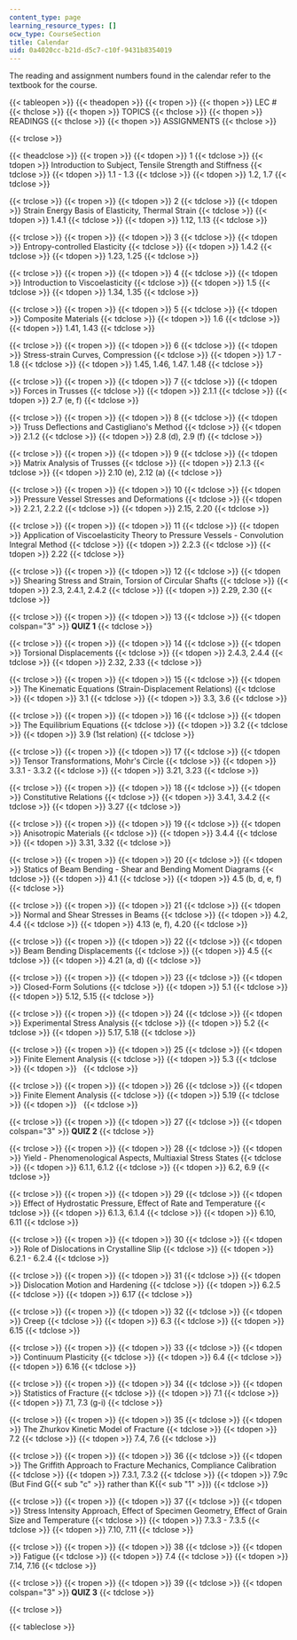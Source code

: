 ```yaml
---
content_type: page
learning_resource_types: []
ocw_type: CourseSection
title: Calendar
uid: 0a4020cc-b21d-d5c7-c10f-9431b8354019
---
```


The reading and assignment numbers found in the calendar refer to the textbook for the course.

{{< tableopen >}}
{{< theadopen >}}
{{< tropen >}}
{{< thopen >}}
LEC #
{{< thclose >}}
{{< thopen >}}
TOPICS
{{< thclose >}}
{{< thopen >}}
READINGS
{{< thclose >}}
{{< thopen >}}
ASSIGNMENTS
{{< thclose >}}

{{< trclose >}}

{{< theadclose >}}
{{< tropen >}}
{{< tdopen >}}
1
{{< tdclose >}}
{{< tdopen >}}
Introduction to Subject, Tensile Strength and Stiffness
{{< tdclose >}}
{{< tdopen >}}
1.1 - 1.3
{{< tdclose >}}
{{< tdopen >}}
1.2, 1.7
{{< tdclose >}}

{{< trclose >}}
{{< tropen >}}
{{< tdopen >}}
2
{{< tdclose >}}
{{< tdopen >}}
Strain Energy Basis of Elasticity, Thermal Strain
{{< tdclose >}}
{{< tdopen >}}
1.4.1
{{< tdclose >}}
{{< tdopen >}}
1.12, 1.13
{{< tdclose >}}

{{< trclose >}}
{{< tropen >}}
{{< tdopen >}}
3
{{< tdclose >}}
{{< tdopen >}}
Entropy-controlled Elasticity
{{< tdclose >}}
{{< tdopen >}}
1.4.2
{{< tdclose >}}
{{< tdopen >}}
1.23, 1.25
{{< tdclose >}}

{{< trclose >}}
{{< tropen >}}
{{< tdopen >}}
4
{{< tdclose >}}
{{< tdopen >}}
Introduction to Viscoelasticity
{{< tdclose >}}
{{< tdopen >}}
1.5
{{< tdclose >}}
{{< tdopen >}}
1.34, 1.35
{{< tdclose >}}

{{< trclose >}}
{{< tropen >}}
{{< tdopen >}}
5
{{< tdclose >}}
{{< tdopen >}}
Composite Materials
{{< tdclose >}}
{{< tdopen >}}
1.6
{{< tdclose >}}
{{< tdopen >}}
1.41, 1.43
{{< tdclose >}}

{{< trclose >}}
{{< tropen >}}
{{< tdopen >}}
6
{{< tdclose >}}
{{< tdopen >}}
Stress-strain Curves, Compression
{{< tdclose >}}
{{< tdopen >}}
1.7 - 1.8
{{< tdclose >}}
{{< tdopen >}}
1.45, 1.46, 1.47. 1.48
{{< tdclose >}}

{{< trclose >}}
{{< tropen >}}
{{< tdopen >}}
7
{{< tdclose >}}
{{< tdopen >}}
Forces in Trusses
{{< tdclose >}}
{{< tdopen >}}
2.1.1
{{< tdclose >}}
{{< tdopen >}}
2.7 (e, f)
{{< tdclose >}}

{{< trclose >}}
{{< tropen >}}
{{< tdopen >}}
8
{{< tdclose >}}
{{< tdopen >}}
Truss Deflections and Castigliano's Method
{{< tdclose >}}
{{< tdopen >}}
2.1.2
{{< tdclose >}}
{{< tdopen >}}
2.8 (d), 2.9 (f)
{{< tdclose >}}

{{< trclose >}}
{{< tropen >}}
{{< tdopen >}}
9
{{< tdclose >}}
{{< tdopen >}}
Matrix Analysis of Trusses
{{< tdclose >}}
{{< tdopen >}}
2.1.3
{{< tdclose >}}
{{< tdopen >}}
2.10 (e), 2.12 (a)
{{< tdclose >}}

{{< trclose >}}
{{< tropen >}}
{{< tdopen >}}
10
{{< tdclose >}}
{{< tdopen >}}
Pressure Vessel Stresses and Deformations
{{< tdclose >}}
{{< tdopen >}}
2.2.1, 2.2.2
{{< tdclose >}}
{{< tdopen >}}
2.15, 2.20
{{< tdclose >}}

{{< trclose >}}
{{< tropen >}}
{{< tdopen >}}
11
{{< tdclose >}}
{{< tdopen >}}
Application of Viscoelasticity Theory to Pressure Vessels - Convolution Integral Method
{{< tdclose >}}
{{< tdopen >}}
2.2.3
{{< tdclose >}}
{{< tdopen >}}
2.22
{{< tdclose >}}

{{< trclose >}}
{{< tropen >}}
{{< tdopen >}}
12
{{< tdclose >}}
{{< tdopen >}}
Shearing Stress and Strain, Torsion of Circular Shafts
{{< tdclose >}}
{{< tdopen >}}
2.3, 2.4.1, 2.4.2
{{< tdclose >}}
{{< tdopen >}}
2.29, 2.30
{{< tdclose >}}

{{< trclose >}}
{{< tropen >}}
{{< tdopen >}}
13
{{< tdclose >}}
{{< tdopen colspan="3" >}}
**QUIZ 1**
{{< tdclose >}}

{{< trclose >}}
{{< tropen >}}
{{< tdopen >}}
14
{{< tdclose >}}
{{< tdopen >}}
Torsional Displacements
{{< tdclose >}}
{{< tdopen >}}
2.4.3, 2.4.4
{{< tdclose >}}
{{< tdopen >}}
2.32, 2.33
{{< tdclose >}}

{{< trclose >}}
{{< tropen >}}
{{< tdopen >}}
15
{{< tdclose >}}
{{< tdopen >}}
The Kinematic Equations (Strain-Displacement Relations)
{{< tdclose >}}
{{< tdopen >}}
3.1
{{< tdclose >}}
{{< tdopen >}}
3.3, 3.6
{{< tdclose >}}

{{< trclose >}}
{{< tropen >}}
{{< tdopen >}}
16
{{< tdclose >}}
{{< tdopen >}}
The Equilibrium Equations
{{< tdclose >}}
{{< tdopen >}}
3.2
{{< tdclose >}}
{{< tdopen >}}
3.9 (1st relation)
{{< tdclose >}}

{{< trclose >}}
{{< tropen >}}
{{< tdopen >}}
17
{{< tdclose >}}
{{< tdopen >}}
Tensor Transformations, Mohr's Circle
{{< tdclose >}}
{{< tdopen >}}
3.3.1 - 3.3.2
{{< tdclose >}}
{{< tdopen >}}
3.21, 3.23
{{< tdclose >}}

{{< trclose >}}
{{< tropen >}}
{{< tdopen >}}
18
{{< tdclose >}}
{{< tdopen >}}
Constitutive Relations
{{< tdclose >}}
{{< tdopen >}}
3.4.1, 3.4.2
{{< tdclose >}}
{{< tdopen >}}
3.27
{{< tdclose >}}

{{< trclose >}}
{{< tropen >}}
{{< tdopen >}}
19
{{< tdclose >}}
{{< tdopen >}}
Anisotropic Materials
{{< tdclose >}}
{{< tdopen >}}
3.4.4
{{< tdclose >}}
{{< tdopen >}}
3.31, 3.32
{{< tdclose >}}

{{< trclose >}}
{{< tropen >}}
{{< tdopen >}}
20
{{< tdclose >}}
{{< tdopen >}}
Statics of Beam Bending - Shear and Bending Moment Diagrams
{{< tdclose >}}
{{< tdopen >}}
4.1
{{< tdclose >}}
{{< tdopen >}}
4.5 (b, d, e, f)
{{< tdclose >}}

{{< trclose >}}
{{< tropen >}}
{{< tdopen >}}
21
{{< tdclose >}}
{{< tdopen >}}
Normal and Shear Stresses in Beams
{{< tdclose >}}
{{< tdopen >}}
4.2, 4.4
{{< tdclose >}}
{{< tdopen >}}
4.13 (e, f), 4.20
{{< tdclose >}}

{{< trclose >}}
{{< tropen >}}
{{< tdopen >}}
22
{{< tdclose >}}
{{< tdopen >}}
Beam Bending Displacements
{{< tdclose >}}
{{< tdopen >}}
4.5
{{< tdclose >}}
{{< tdopen >}}
4.21 (a, d)
{{< tdclose >}}

{{< trclose >}}
{{< tropen >}}
{{< tdopen >}}
23
{{< tdclose >}}
{{< tdopen >}}
Closed-Form Solutions
{{< tdclose >}}
{{< tdopen >}}
5.1
{{< tdclose >}}
{{< tdopen >}}
5.12, 5.15
{{< tdclose >}}

{{< trclose >}}
{{< tropen >}}
{{< tdopen >}}
24
{{< tdclose >}}
{{< tdopen >}}
Experimental Stress Analysis
{{< tdclose >}}
{{< tdopen >}}
5.2
{{< tdclose >}}
{{< tdopen >}}
5.17, 5.18
{{< tdclose >}}

{{< trclose >}}
{{< tropen >}}
{{< tdopen >}}
25
{{< tdclose >}}
{{< tdopen >}}
Finite Element Analysis
{{< tdclose >}}
{{< tdopen >}}
5.3
{{< tdclose >}}
{{< tdopen >}}
 
{{< tdclose >}}

{{< trclose >}}
{{< tropen >}}
{{< tdopen >}}
26
{{< tdclose >}}
{{< tdopen >}}
Finite Element Analysis
{{< tdclose >}}
{{< tdopen >}}
5.19
{{< tdclose >}}
{{< tdopen >}}
 
{{< tdclose >}}

{{< trclose >}}
{{< tropen >}}
{{< tdopen >}}
27
{{< tdclose >}}
{{< tdopen colspan="3" >}}
**QUIZ 2**
{{< tdclose >}}

{{< trclose >}}
{{< tropen >}}
{{< tdopen >}}
28
{{< tdclose >}}
{{< tdopen >}}
Yield - Phenomenological Aspects, Multiaxial Stress States
{{< tdclose >}}
{{< tdopen >}}
6.1.1, 6.1.2
{{< tdclose >}}
{{< tdopen >}}
6.2, 6.9
{{< tdclose >}}

{{< trclose >}}
{{< tropen >}}
{{< tdopen >}}
29
{{< tdclose >}}
{{< tdopen >}}
Effect of Hydrostatic Pressure, Effect of Rate and Temperature
{{< tdclose >}}
{{< tdopen >}}
6.1.3, 6.1.4
{{< tdclose >}}
{{< tdopen >}}
6.10, 6.11
{{< tdclose >}}

{{< trclose >}}
{{< tropen >}}
{{< tdopen >}}
30
{{< tdclose >}}
{{< tdopen >}}
Role of Dislocations in Crystalline Slip
{{< tdclose >}}
{{< tdopen >}}
6.2.1 - 6.2.4
{{< tdclose >}}

{{< trclose >}}
{{< tropen >}}
{{< tdopen >}}
31
{{< tdclose >}}
{{< tdopen >}}
Dislocation Motion and Hardening
{{< tdclose >}}
{{< tdopen >}}
6.2.5
{{< tdclose >}}
{{< tdopen >}}
6.17
{{< tdclose >}}

{{< trclose >}}
{{< tropen >}}
{{< tdopen >}}
32
{{< tdclose >}}
{{< tdopen >}}
Creep
{{< tdclose >}}
{{< tdopen >}}
6.3
{{< tdclose >}}
{{< tdopen >}}
6.15
{{< tdclose >}}

{{< trclose >}}
{{< tropen >}}
{{< tdopen >}}
33
{{< tdclose >}}
{{< tdopen >}}
Continuum Plasticity
{{< tdclose >}}
{{< tdopen >}}
6.4
{{< tdclose >}}
{{< tdopen >}}
6.16
{{< tdclose >}}

{{< trclose >}}
{{< tropen >}}
{{< tdopen >}}
34
{{< tdclose >}}
{{< tdopen >}}
Statistics of Fracture
{{< tdclose >}}
{{< tdopen >}}
7.1
{{< tdclose >}}
{{< tdopen >}}
7.1, 7.3 (g-i)
{{< tdclose >}}

{{< trclose >}}
{{< tropen >}}
{{< tdopen >}}
35
{{< tdclose >}}
{{< tdopen >}}
The Zhurkov Kinetic Model of Fracture
{{< tdclose >}}
{{< tdopen >}}
7.2
{{< tdclose >}}
{{< tdopen >}}
7.4, 7.6
{{< tdclose >}}

{{< trclose >}}
{{< tropen >}}
{{< tdopen >}}
36
{{< tdclose >}}
{{< tdopen >}}
The Griffith Approach to Fracture Mechanics, Compliance Calibration
{{< tdclose >}}
{{< tdopen >}}
7.3.1, 7.3.2
{{< tdclose >}}
{{< tdopen >}}
7.9c (But Find G{{< sub "c" >}} rather than K{{< sub "1" >}})
{{< tdclose >}}

{{< trclose >}}
{{< tropen >}}
{{< tdopen >}}
37
{{< tdclose >}}
{{< tdopen >}}
Stress Intensity Approach, Effect of Specimen Geometry, Effect of Grain Size and Temperature
{{< tdclose >}}
{{< tdopen >}}
7.3.3 - 7.3.5
{{< tdclose >}}
{{< tdopen >}}
7.10, 7.11
{{< tdclose >}}

{{< trclose >}}
{{< tropen >}}
{{< tdopen >}}
38
{{< tdclose >}}
{{< tdopen >}}
Fatigue
{{< tdclose >}}
{{< tdopen >}}
7.4
{{< tdclose >}}
{{< tdopen >}}
7.14, 7.16
{{< tdclose >}}

{{< trclose >}}
{{< tropen >}}
{{< tdopen >}}
39
{{< tdclose >}}
{{< tdopen colspan="3" >}}
**QUIZ 3**
{{< tdclose >}}

{{< trclose >}}

{{< tableclose >}}